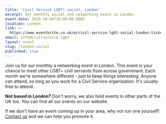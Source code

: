 ```yaml
---
title: 'Civil Service LGBT+ social, London'
excerpt: Our monthly social and networking event in London.
event-date: 2018-10-04T18:00:00.000Z
location: London
link: >-
  https://www.eventbrite.co.uk/e/civil-service-lgbt-social-london-tickets-39611862146
email: info@civilservice.lgbt
layout: event
slug: /london-social
published: true
---
```

Join us for our monthly a networking event in London. This event is your chance to meet other LGBT+ civil servants from across government. Each month we're somewhere different - just to keep things interesting. Anyone can attend, so long as you work for a Civil Service organisation. It's usually free to attend.

**Not based in London?** Don't worry, we also hold events in other parts of the UK too. You can find all our events on our website.

If we don't have an event coming up in your area, why not run one yourself! [Contact us](/about/contact-us/) and we can help you promote it.